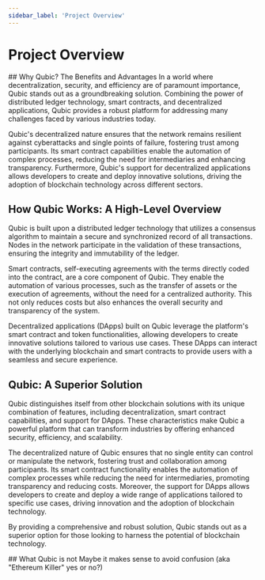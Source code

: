 ```yaml
---
sidebar_label: 'Project Overview'
---
```


# Project Overview

## Why Qubic? The Benefits and Advantages
In a world where decentralization, security, and efficiency are of paramount importance, Qubic stands out as a groundbreaking solution. Combining the power of distributed ledger technology, smart contracts, and decentralized applications, Qubic provides a robust platform for addressing many challenges faced by various industries today.

Qubic's decentralized nature ensures that the network remains resilient against cyberattacks and single points of failure, fostering trust among participants. Its smart contract capabilities enable the automation of complex processes, reducing the need for intermediaries and enhancing transparency. Furthermore, Qubic's support for decentralized applications allows developers to create and deploy innovative solutions, driving the adoption of blockchain technology across different sectors.

## How Qubic Works: A High-Level Overview
Qubic is built upon a distributed ledger technology that utilizes a consensus algorithm to maintain a secure and synchronized record of all transactions. Nodes in the network participate in the validation of these transactions, ensuring the integrity and immutability of the ledger.

Smart contracts, self-executing agreements with the terms directly coded into the contract, are a core component of Qubic. They enable the automation of various processes, such as the transfer of assets or the execution of agreements, without the need for a centralized authority. This not only reduces costs but also enhances the overall security and transparency of the system.

Decentralized applications (DApps) built on Qubic leverage the platform's smart contract and token functionalities, allowing developers to create innovative solutions tailored to various use cases. These DApps can interact with the underlying blockchain and smart contracts to provide users with a seamless and secure experience.

## Qubic: A Superior Solution
Qubic distinguishes itself from other blockchain solutions with its unique combination of features, including decentralization, smart contract capabilities, and support for DApps. These characteristics make Qubic a powerful platform that can transform industries by offering enhanced security, efficiency, and scalability.

The decentralized nature of Qubic ensures that no single entity can control or manipulate the network, fostering trust and collaboration among participants. Its smart contract functionality enables the automation of complex processes while reducing the need for intermediaries, promoting transparency and reducing costs. Moreover, the support for DApps allows developers to create and deploy a wide range of applications tailored to specific use cases, driving innovation and the adoption of blockchain technology.

By providing a comprehensive and robust solution, Qubic stands out as a superior option for those looking to harness the potential of blockchain technology.

## What Qubic is not
Maybe it makes sense to avoid confusion (aka "Ethereum Killer" yes or no?)
